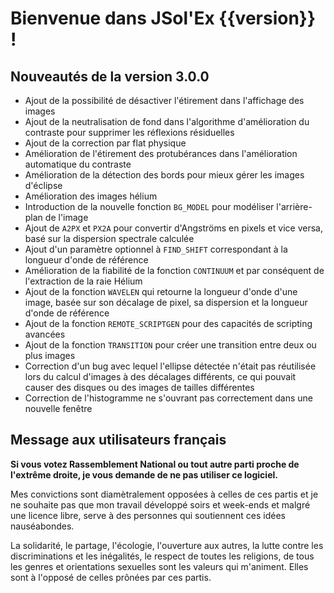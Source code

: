# Bienvenue dans JSol'Ex {{version}} !

## Nouveautés de la version 3.0.0

- Ajout de la possibilité de désactiver l'étirement dans l'affichage des images
- Ajout de la neutralisation de fond dans l'algorithme d'amélioration du contraste pour supprimer les réflexions résiduelles
- Ajout de la correction par flat physique
- Amélioration de l'étirement des protubérances dans l'amélioration automatique du contraste
- Amélioration de la détection des bords pour mieux gérer les images d'éclipse
- Amélioration des images hélium
- Introduction de la nouvelle fonction `BG_MODEL` pour modéliser l'arrière-plan de l'image
- Ajout de `A2PX` et `PX2A` pour convertir d'Angströms en pixels et vice versa, basé sur la dispersion spectrale calculée
- Ajout d'un paramètre optionnel à `FIND_SHIFT` correspondant à la longueur d'onde de référence
- Amélioration de la fiabilité de la fonction `CONTINUUM` et par conséquent de l'extraction de la raie Hélium
- Ajout de la fonction `WAVELEN` qui retourne la longueur d'onde d'une image, basée sur son décalage de pixel, sa dispersion et la longueur d'onde de référence
- Ajout de la fonction `REMOTE_SCRIPTGEN` pour des capacités de scripting avancées
- Ajout de la fonction `TRANSITION` pour créer une transition entre deux ou plus images
- Correction d'un bug avec lequel l'ellipse détectée n'était pas réutilisée lors du calcul d'images à des décalages différents, ce qui pouvait causer des disques ou des images de tailles différentes
- Correction de l'histogramme ne s'ouvrant pas correctement dans une nouvelle fenêtre

## Message aux utilisateurs français

**Si vous votez Rassemblement National ou tout autre parti proche de l'extrême droite, je vous demande de ne pas utiliser ce logiciel.**

Mes convictions sont diamètralement opposées à celles de ces partis et je ne souhaite pas que mon travail développé soirs et week-ends et malgré une licence libre, serve à des personnes qui soutiennent ces idées nauséabondes.

La solidarité, le partage, l'écologie, l'ouverture aux autres, la lutte contre les discriminations et les inégalités, le respect de toutes les religions, de tous les genres et orientations sexuelles sont les valeurs qui m'animent.
Elles sont à l'opposé de celles prônées par ces partis.
